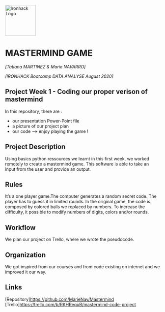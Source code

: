 <img src="https://bit.ly/2VnXWr2" alt="Ironhack Logo" width="100"/>

# MASTERMIND GAME
*[Tatiana MARTINEZ & Marie NAVARRO]*

*[IRONHACK Bootcamp DATA ANALYSE August 2020]*

## Project Week 1 - Coding our proper verison of mastermind

In this repository, there are : 
- our presentation Power-Point file
- a picture of our project plan
- our code
--> enjoy playing the game !

## Project Description
Using basics python ressources we learnt in this first week, we worked remotely to create a mastermind game.
This software is able to take an input from the user and provide an output.

## Rules
It’s a one player game.The computer generates a random secret code. The player has to guess it in limited rounds.
In the original game, the code is composed by colored balls we replaced by numbers. 
To increase the difficulty, it possible to modify numbers of digits, colors and/or rounds.

## Workflow
We plan our project on Trello, where we wrote the pseudocode.

## Organization
We got inspired from our courses and from code existing on internet and we improved it our way.

## Links
[Repository]https://github.com/MarieNav/Mastermind
[Trello]https://trello.com/b/RKHRequB/mastermind-code-project 
